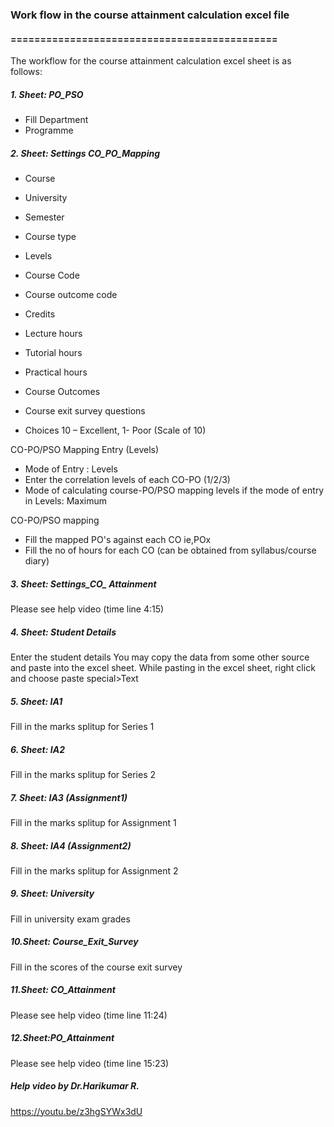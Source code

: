 ### Work flow in the course attainment calculation excel file
#### =============================================

The workflow for the course attainment calculation excel sheet is as follows:

##### 1. Sheet: PO_PSO 
- Fill Department
- Programme

##### 2. Sheet: Settings CO_PO_Mapping
- Course
- University
- Semester
- Course type
- Levels
- Course Code
- Course outcome code
- Credits
- Lecture hours
- Tutorial hours
- Practical hours

- Course Outcomes

- Course exit survey questions
- Choices 
   10 – Excellent, 1- Poor (Scale of 10)

CO-PO/PSO Mapping Entry (Levels)
- Mode of Entry : Levels
- Enter the correlation levels of each CO-PO        (1/2/3)
- Mode of calculating course-PO/PSO mapping levels if the mode of entry in Levels: Maximum

CO-PO/PSO mapping
- Fill the mapped PO's against each CO  ie,POx
- Fill the no of hours for each CO  (can be obtained from syllabus/course diary)

##### 3. Sheet: Settings_CO_ Attainment
Please see help video (time line 4:15) 

##### 4. Sheet: Student Details
Enter the student details
You may copy the data from some other source and paste into the excel sheet.
While pasting in the excel sheet, right click and choose paste special>Text

##### 5. Sheet: IA1
Fill in the marks splitup for Series 1

##### 6. Sheet: IA2
Fill in the marks splitup for Series 2

##### 7. Sheet: IA3 (Assignment1)
Fill in the marks splitup for Assignment 1

##### 8. Sheet: IA4 (Assignment2)
Fill in the marks splitup for Assignment 2

##### 9. Sheet: University
Fill in university exam grades

##### 10.Sheet: Course_Exit_Survey
Fill in the scores of the course exit survey

##### 11.Sheet: CO_Attainment
Please see help video (time line 11:24) 

##### 12.Sheet:PO_Attainment
Please see help video (time line 15:23) 

##### Help video by Dr.Harikumar R.
https://youtu.be/z3hgSYWx3dU 
